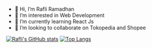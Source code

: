- 👋 Hi, I’m Rafli Ramadhan
- 👀 I’m interested in Web Development
- 🌱 I’m currently learning React Js
- 💞️ I’m looking to collaborate on Tokopedia and Shopee


[![Rafli's GitHub stats](https://github-readme-stats.vercel.app/api?username=raflyrrr&theme=nightowl&show_icons=true)](https://github.com/anuraghazra/github-readme-stats)
[![Top Langs](https://github-readme-stats.vercel.app/api/top-langs/?username=raflyrrr&layout=compact)](https://github.com/anuraghazra/github-readme-stats)

<!---
raflyrrr/raflyrrr is a ✨ special ✨ repository because its `README.md` (this file) appears on your GitHub profile.
You can click the Preview link to take a look at your changes.
--->
